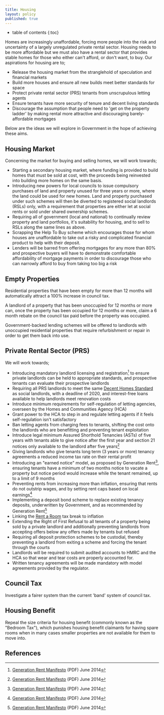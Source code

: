 ```yaml
---
title: Housing
layout: policy
published: true
---
```

* table of contents
{:toc}

Homes are increasingly unaffordable, forcing more people into the risk and uncertainty of a largely unregulated private rental sector. Housing needs to be more affordable but we must also have a rental sector that provides stable homes for those who either can't afford, or don't want, to buy. Our aspirations for housing are to;

* Release the housing market from the stranglehold of speculation and financial markets
* Build more houses and ensure all new builds meet better standards for space
* Protect private rental sector (PRS) tenants from unscrupulous letting agents
* Ensure tenants have more security of tenure and decent living standards
* Discourage the assumption that people need to 'get on the property ladder' by making rental more attractive and discouraging barely-affordable mortgages

Below are the ideas we will explore in Government in the hope of achieving these aims.

## Housing Market

Concerning the market for buying and selling homes, we will work towards;

* Starting a secondary housing market, where funding is provided to build homes that must be sold at cost, with the proceeds being reinvested into building more homes on the same basis.
* Introducing new powers for local councils to issue compulsory purchases of land and property unused for three years or more, where the land could be used for new homes. Land and property purchased under such schemes will then be diverted to registered social landlords (RSLs) only, with a requirement that properties are either let at social rents or sold under shared ownership schemes.
* Requiring all of government (local and national) to continually review property and land portfolios, it's suitability for housing, and to sell to RSLs along the same lines as above.
* Scrapping the Help To Buy scheme which encourages those for whom houses are unaffordable to take out a risky and complicated financial product to help with their deposit.
* Lenders will be barred from offering mortgages for any more than 80% and prospective buyers will have to demonstrate comfortable affordability of mortgage payments in order to discourage those who can narrowly afford to buy from taking too big a risk

## Empty Properties

Residential properties that have been empty for more than 12 months will automatically attract a 100% increase in council tax.

A landlord of a property that has been unoccupied for 12 months or more can, once the property has been occupied for 12 months or more, claim a 6 month rebate on the council tax paid before the property was occupied.

Government-backed lending schemes will be offered to landlords with unoccupied residential properties that require refurbishment or repair in order to get them back into use.

## Private Rental Sector (PRS)

We will work towards;

* Introducing mandatory landlord licensing and registration[^1] to ensure private landlords can be held to appropriate standards, and prospective tenants can evaluate their prospective landlords
* Requiring all PRS landlords to meet the same [Decent Homes Standard](https://www.gov.uk/government/policies/improving-the-rented-housing-sector--2/supporting-pages/decent-homes-refurbishing-social-housing) as social landlords, with a deadline of 2020, and interest-free loans available to help landlords meet renovation costs
* Introduce minimum requirements for self-regulation of letting agencies, overseen by the Homes and Communities Agency (HCA)
* Grant power to the HCA to step in and regulate letting agents if it feels self-regulation isn't satisfactory
* Ban letting agents from charging fees to tenants, shifting the cost onto the landlords who are benefitting and preventing tenant exploitation
* Introduce legal minimum Assured Shorthold Tenancies (ASTs) of five years with tenants able to give notice after the first year and section 21 notices only available to the landlord after five years[^1]
* Giving landlords who give tenants long term (3 years or more) tenancy agreements a reduced income tax rate on their rental profit
* Introducing an "earned notice" model, as proposed by Generation Rent[^1], ensuring tenants have a minimum of two months notice to vacate a property but notice period would increase while the tenant remained, up to a limit of 9 months
* Preventing rents from increasing more than inflation, ensuring that rents do not outstrip wages, and by setting rent caps based on local earnings[^1]
* Implementing a deposit bond scheme to replace existing tenancy deposits, underwritten by Government, and as recommended by Generation Rent[^1]
* Linking the [Rent a Room](https://www.gov.uk/rent-room-in-your-home/the-rent-a-room-scheme) tax break to inflation
* Extending the Right of First Refusal to all tenants of a property being sold by a private landlord and additionally preventing landlords from accepting offers below any offers made by tenants but refused
* Requiring all deposit protection schemes to be custodial, thereby preventing a landlord from exiting a scheme and forcing the tenant through the courts
* Landlords will be required to submit audited accounts to HMRC and the HCA so that wear and tear costs are properly accounted for.
* Written tenancy agreements will be made mandatory with model agreements provided by the regulator.

## Council Tax

Investigate a fairer system than the current 'band' system of council tax.

## Housing Benefit

Repeal the size criteria for housing benefit (commonly known as the "Bedroom Tax"), which punishes housing benefit claimants for having spare rooms when in many cases smaller properties are not available for them to move into.

## References

[^1]: [Generation Rent Manifesto](https://d3n8a8pro7vhmx.cloudfront.net/npto/pages/723/attachments/original/1403006644/Renters_Manifesto_web.pdf?1403006644) (PDF) June 2014